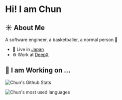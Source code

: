 # Hi! I am Chun


## :sunny: About Me


A software engineer, a basketballer, a normal person :turtle: 

- :house_with_garden: Live in [Japan](https://en.wikipedia.org/wiki/Japan)
- :gear: Work at [DeepX]([https://www.micron.com](https://www.deepx.co.jp/))

## :wrench: I am Working on ...

![Chun's Github Stats](https://github-readme-stats.vercel.app/api?username=ccHSU13&show_icons=true&theme=github_dark&count_private=true&line_height=30&hide_title=true)

![Chun's most used languages](https://github-readme-stats.vercel.app/api/top-langs/?username=ccHSU13&hide=html,scss,css&layout=compact&theme=github_dark&hide_title=true)






<!--
**ccHSU13/ccHSU13** is a ✨ _special_ ✨ repository because its `README.md` (this file) appears on your GitHub profile.

Here are some ideas to get you started:

- 🔭 I’m currently working on ...
- 🌱 I’m currently learning ...
- 👯 I’m looking to collaborate on ...
- 🤔 I’m looking for help with ...
- 💬 Ask me about ...
- 📫 How to reach me: ...
- 😄 Pronouns: ...
- ⚡ Fun fact: ...
-->
